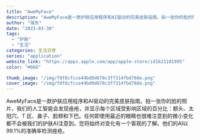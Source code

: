 ```yaml
---
title: "AweMyFace"
description: "AweMyFace是一款护肤应用程序和AI驱动的完美皮肤指南。拍一张你的脸的照片，我们的人工智能会发现痤疮，并显示每个区"
author: "瑞东"
date: "2023-03-30"
tags:
  - "护肤"
  - "生活"
categories: 生活日常
series: "application"
website_link: "https://apps.apple.com/app/apple-store/id1621101995"
color: "#666"

thumb_image: "/img/f0f8cfcce44bd9d678c3ff314fbd768e.png"
cover_image: "/img/f0f8cfcce44bd9d678c3ff314fbd768e.png"
---
```


AweMyFace是一款护肤应用程序和AI驱动的完美皮肤指南。拍一张你的脸的照片，我们的人工智能会发现痤疮，并显示每个区域受影响区域的百分比：额头、太阳穴、T 区、鼻子、脸颊和下巴。任何即使用最近的眼睛也很难注意到的微小变化都不会被我们的护肤AI注意到。您将始终对变化有一个客观的了解。他们的AI以99.1%的准确率检测痤疮。